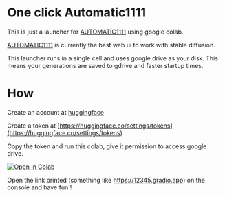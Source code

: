 # One click Automatic1111

This is just a launcher for [AUTOMATIC1111](https://github.com/AUTOMATIC1111/stable-diffusion-webui) using google colab.

[AUTOMATIC1111](https://github.com/AUTOMATIC1111/stable-diffusion-webui) is currently the best web ui to work with stable diffusion.

This launcher runs in a single cell and uses google drive as your disk. This means your generations are saved to gdrive and faster startup times.

# How

Create an account at [huggingface](https://huggingface.co)

Create a token at [https://huggingface.co/settings/tokens](https://huggingface.co/settings/tokens)

Copy the token and run this colab, give it permission to access google drive.

[![Open In Colab](https://colab.research.google.com/assets/colab-badge.svg)](https://colab.research.google.com/github/beothorn/OneClickStableDifusionAutomatic1111Colab/blob/main/StableDifusionAutomatic1111.ipynb)

Open the link printed (something like https://12345.gradio.app) on the console and have fun!!
